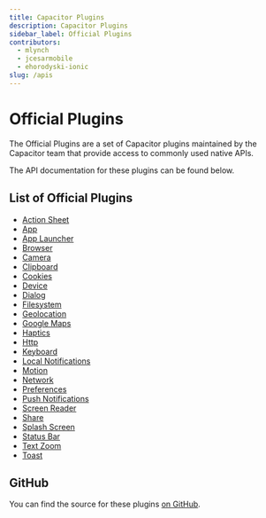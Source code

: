 ```yaml
---
title: Capacitor Plugins
description: Capacitor Plugins
sidebar_label: Official Plugins
contributors:
  - mlynch
  - jcesarmobile
  - ehorodyski-ionic
slug: /apis
---
```


# Official Plugins

The Official Plugins are a set of Capacitor plugins maintained by the Capacitor team that provide access to commonly used native APIs.

The API documentation for these plugins can be found below.

## List of Official Plugins

- [Action Sheet](/apis/action-sheet.md)
- [App](/apis/app.md)
- [App Launcher](/apis/app-launcher.md)
- [Browser](/apis/browser.md)
- [Camera](/apis/camera.md)
- [Clipboard](/apis/clipboard.md)
- [Cookies](/apis/cookies.md)
- [Device](/apis/device.md)
- [Dialog](/apis/dialog.md)
- [Filesystem](/apis/filesystem.md)
- [Geolocation](/apis/geolocation.md)
- [Google Maps](/apis/google-maps.md)
- [Haptics](/apis/haptics.md)
- [Http](/apis/http.md)
- [Keyboard](/apis/keyboard.md)
- [Local Notifications](/apis/local-notifications.md)
- [Motion](/apis/motion.md)
- [Network](/apis/network.md)
- [Preferences](/apis/preferences.md)
- [Push Notifications](/apis/push-notifications.md)
- [Screen Reader](/apis/screen-reader.md)
- [Share](/apis/share.md)
- [Splash Screen](/apis/splash-screen.md)
- [Status Bar](/apis/status-bar.md)
- [Text Zoom](/apis/text-zoom.md)
- [Toast](/apis/toast.md)

## GitHub

You can find the source for these plugins [on GitHub](https://github.com/ionic-team/capacitor-plugins).
